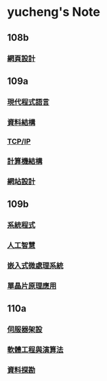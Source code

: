 # yucheng's Note
## 108b
### [網頁設計](https://github.com/cycyucheng1010/wp108b)
## 109a
### [現代程式語言](https://github.com/cycyucheng1010/NQU/tree/main/python)
### [資料結構](https://github.com/cycyucheng1010/NQU/tree/main/DT)
### [TCP/IP](https://github.com/cycyucheng1010/NQU/tree/main/TCPIP) 
### [計算機結構](https://github.com/cycyucheng1010/co109a)
### [網站設計](https://github.com/cycyucheng1010/ws109a)
## 109b
### [系統程式](https://github.com/cycyucheng1010/sp109b)
### [人工智慧](https://github.com/cycyucheng1010/ai109b)
### [嵌入式微處理系統](https://github.com/cycyucheng1010/NQU/blob/main/es109b.md)
### [單晶片原理應用](https://github.com/cycyucheng1010/NQU/blob/main/sc109b.md)
## 110a
### [伺服器架設](https://github.com/cycyucheng1010/server_setup_and_maintenance-)
### [軟體工程與演算法](https://github.com/cycyucheng1010/sa110a)
### [資料探勘](https://github.com/cycyucheng1010/NQU/tree/main/data_mining)
